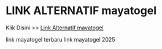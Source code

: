 # LINK ALTERNATIF mayatogel

Klik Disini >> <a href="https://linksto.pages.dev/">Link Alternatif mayatogel </a>

link mayatogel terbaru
link mayatogel 2025